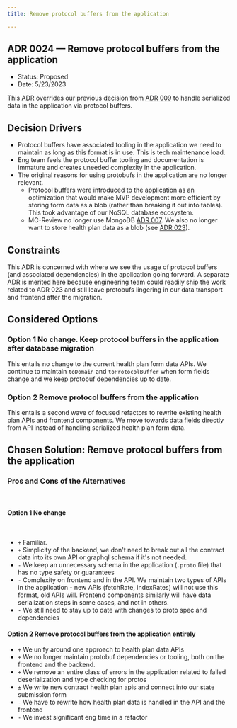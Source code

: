 ```yaml
---
title: Remove protocol buffers from the application

---
```

## ADR 0024 — Remove protocol buffers from the application

- Status: Proposed
- Date: 5/23/2023

This ADR overrides our previous decision from [ADR 009](./009-data-serialization-framework.md) to handle serialized data in the application via protocol buffers. 

## Decision Drivers
- Protocol buffers have associated tooling in the application we need to maintain as long as this format is in use. This is tech maintenance load. 
- Eng team feels the protocol buffer tooling and documentation is immature and creates uneeded complexity in the application.
- The original reasons for using protobufs in the application are no longer relevant. 
    - Protocol buffers were introduced to the application as an optimization that would make MVP development more efficient by storing form data as a blob (rather than breaking it out into tables). This took advantage of our NoSQL database ecosystem. 
    - MC-Review no longer use MongoDB [ADR 007](./007-move-to-postgres.md). We also no longer want to store health plan data as a blob (see [ADR 023](./023-seperate-contract-rates-tables-postgres)).


## Constraints

This ADR is concerned with where we see the usage of protocol buffers (and associated dependencies) in the application going forward. A separate ADR is merited here because engineering team could readily ship the work related to ADR 023 and still leave protobufs lingering in our data transport and frontend after the migration.

## Considered Options

### Option 1 No change. Keep protocol buffers in the application after database migration

This entails no change to the current health plan form data APIs. We continue to maintain `toDomain` and `toProtocolBuffer` when form fields change and we keep protobuf dependencies up to date. 

### Option 2 Remove protocol buffers from the application

This entails a second wave of focused refactors to rewrite existing health plan APIs and frontend components. We move towards data fields directly from API instead of handling serialized health plan form data.

## Chosen Solution: Remove protocol buffers from  the application 

### Pros and Cons of the Alternatives
​
#### Option 1 No change 
​
- `+` Familiar.
- `±` Simplicity of the backend, we don't need to break out all the contract data into its own API or graphql schema if it's not needed.
- `-` We keep an unnecessary schema in the application (`.proto` file) that has no type safety or guarantees 
- `-` Complexity on frontend and in the API.  We maintain two types of APIs in the application - new APIs (fetchRate, indexRates) will not use this format, old APIs will. Frontend components similarly will have data serialization steps in some cases, and not in others.
- `-` We still need to stay up to date with changes to proto spec and dependencies 


#### Option 2 Remove protocol buffers from the application entirely

- `+` We unify around one approach to health plan data APIs
- `+` We no longer maintain protobuf dependencies or tooling, both on the frontend and the backend.
- `+` We remove an entire class of errors in the application related to failed deserialization and type checking for protos
- `±` We write new contract health plan apis and connect into our state submission form 
- `-` We have to rewrite how health plan data is handled in the API and the frontend
- `-` We invest significant eng time in a refactor 